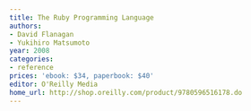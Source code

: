 ```yaml
---
title: The Ruby Programming Language
authors:
- David Flanagan
- Yukihiro Matsumoto
year: 2008
categories:
- reference
prices: 'ebook: $34, paperbook: $40'
editor: O'Reilly Media
home_url: http://shop.oreilly.com/product/9780596516178.do
---
```

